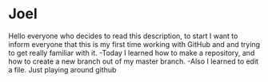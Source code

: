 # Joel

Hello everyone who decides to read this description, to start I want to inform
everyone that this is my first time working with GitHub and and trying to get really
familiar with it. 
-Today I learned how to make a repository, and how to create a new branch out of my
master branch.
-Also I learned to edit a file.
Just playing around github
